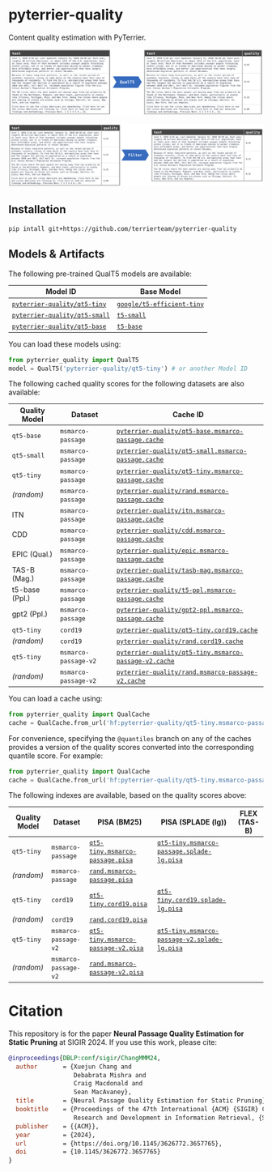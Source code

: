 # pyterrier-quality

Content quality estimation with PyTerrier.

![Quality estimation pipeline](https://github.com/terrierteam/pyterrier-quality/blob/main/img/qual-predict.png)

![Filtering based on quality estimations](https://github.com/terrierteam/pyterrier-quality/blob/main/img/qual-filter.png)

## Installation

```bash
pip intall git+https://github.com/terrierteam/pyterrier-quality
```

## Models & Artifacts

The following pre-trained QualT5 models are available:

| Model ID | Base Model |
|----------|------------|
|[`pyterrier-quality/qt5-tiny`](https://huggingface.co/pyterrier-quality/qt5-tiny)|[`google/t5-efficient-tiny`](https://huggingface.co/google/t5-efficient-tiny)|
|[`pyterrier-quality/qt5-small`](https://huggingface.co/pyterrier-quality/qt5-small)|[`t5-small`](https://huggingface.co/t5-small)|
|[`pyterrier-quality/qt5-base`](https://huggingface.co/pyterrier-quality/qt5-base)|[`t5-base`](https://huggingface.co/t5-base)|

You can load these models using:

```python
from pyterrier_quality import QualT5
model = QualT5('pyterrier-quality/qt5-tiny') # or another Model ID
```

The following cached quality scores for the following datasets are also available:

| Quality Model | Dataset | Cache ID |
|---------------|---------|----------|
|`qt5-base`|`msmarco-passage`|[`pyterrier-quality/qt5-base.msmarco-passage.cache`](https://huggingface.co/datasets/pyterrier-quality/qt5-base.msmarco-passage.cache)|
|`qt5-small`|`msmarco-passage`|[`pyterrier-quality/qt5-small.msmarco-passage.cache`](https://huggingface.co/datasets/pyterrier-quality/qt5-small.msmarco-passage.cache)|
|`qt5-tiny`|`msmarco-passage`|[`pyterrier-quality/qt5-tiny.msmarco-passage.cache`](https://huggingface.co/datasets/pyterrier-quality/qt5-tiny.msmarco-passage.cache)|
|*(random)*|`msmarco-passage`|[`pyterrier-quality/rand.msmarco-passage.cache`](https://huggingface.co/datasets/pyterrier-quality/rand.msmarco-passage.cache)|
|ITN|`msmarco-passage`|[`pyterrier-quality/itn.msmarco-passage.cache`](https://huggingface.co/datasets/pyterrier-quality/itn.msmarco-passage.cache)|
|CDD|`msmarco-passage`|[`pyterrier-quality/cdd.msmarco-passage.cache`](https://huggingface.co/datasets/pyterrier-quality/cdd.msmarco-passage.cache)|
|EPIC (Qual.)|`msmarco-passage`|[`pyterrier-quality/epic.msmarco-passage.cache`](https://huggingface.co/datasets/pyterrier-quality/epic.msmarco-passage.cache)|
|TAS-B (Mag.)|`msmarco-passage`|[`pyterrier-quality/tasb-mag.msmarco-passage.cache`](https://huggingface.co/datasets/pyterrier-quality/tasb-mag.msmarco-passage.cache)|
|t5-base (Ppl.)|`msmarco-passage`|[`pyterrier-quality/t5-ppl.msmarco-passage.cache`](https://huggingface.co/datasets/pyterrier-quality/t5-ppl.msmarco-passage.cache)|
|gpt2 (Ppl.)|`msmarco-passage`|[`pyterrier-quality/gpt2-ppl.msmarco-passage.cache`](https://huggingface.co/datasets/pyterrier-quality/gpt2-ppl.msmarco-passage.cache)|
|`qt5-tiny`|`cord19`|[`pyterrier-quality/qt5-tiny.cord19.cache`](https://huggingface.co/datasets/pyterrier-quality/qt5-tiny.cord19.cache)|
|*(random)*|`cord19`|[`pyterrier-quality/rand.cord19.cache`](https://huggingface.co/datasets/pyterrier-quality/rand.cord19.cache)|
|`qt5-tiny`|`msmarco-passage-v2`|[`pyterrier-quality/qt5-tiny.msmarco-passage-v2.cache`](https://huggingface.co/datasets/pyterrier-quality/qt5-tiny.msmarco-passage-v2.cache)|
|*(random)*|`msmarco-passage-v2`|[`pyterrier-quality/rand.msmarco-passage-v2.cache`](https://huggingface.co/datasets/pyterrier-quality/rand.msmarco-passage-v2.cache)|

You can load a cache using:

```python
from pyterrier_quality import QualCache
cache = QualCache.from_url('hf:pyterrier-quality/qt5-tiny.msmarco-passage.cache') # or another Cache ID (note the hf: prefix)
```

For convenience, specifying the `@quantiles` branch on any of the caches provides a version of the quality scores
converted into the corresponding quantile score. For example:

```python
from pyterrier_quality import QualCache
cache = QualCache.from_url('hf:pyterrier-quality/qt5-tiny.msmarco-passage.cache@quantiles')
```

The following indexes are available, based on the quality scores above:

| Quality Model | Dataset | PISA (BM25) | PISA (SPLADE (lg)) | FLEX (TAS-B) |
|---------------|---------|-------------|--------------------|--------------|
|`qt5-tiny`|`msmarco-passage`|[`qt5-tiny.msmarco-passage.pisa`](https://huggingface.co/datasets/pyterrier-quality/qt5-tiny.msmarco-passage.pisa)|[`qt5-tiny.msmarco-passage.splade-lg.pisa`](https://huggingface.co/datasets/pyterrier-quality/qt5-tiny.msmarco-passage.splade-lg.pisa)|
|*(random)*|`msmarco-passage`|[`rand.msmarco-passage.pisa`](https://huggingface.co/datasets/pyterrier-quality/rand.msmarco-passage.pisa)|
|`qt5-tiny`|`cord19`|[`qt5-tiny.cord19.pisa`](https://huggingface.co/datasets/pyterrier-quality/qt5-tiny.cord19.pisa)|[`qt5-tiny.cord19.splade-lg.pisa`](https://huggingface.co/datasets/pyterrier-quality/qt5-tiny.cord19.splade-lg.pisa)|
|*(random)*|`cord19`|[`rand.cord19.pisa`](https://huggingface.co/datasets/pyterrier-quality/rand.cord19.pisa)|
|`qt5-tiny`|`msmarco-passage-v2`|[`qt5-tiny.msmarco-passage-v2.pisa`](https://huggingface.co/datasets/pyterrier-quality/qt5-tiny.msmarco-passage-v2.pisa)|[`qt5-tiny.msmarco-passage-v2.splade-lg.pisa`](https://huggingface.co/datasets/pyterrier-quality/qt5-tiny.msmarco-passage-v2.splade-lg.pisa)|
|*(random)*|`msmarco-passage-v2`|[`rand.msmarco-passage-v2.pisa`](https://huggingface.co/datasets/pyterrier-quality/rand.msmarco-passage-v2.pisa)|


# Citation

This repository is for the paper **Neural Passage Quality Estimation for Static Pruning** at SIGIR 2024.
If you use this work, please cite:

```bibtex
@inproceedings{DBLP:conf/sigir/ChangMMM24,
  author       = {Xuejun Chang and
                  Debabrata Mishra and
                  Craig Macdonald and
                  Sean MacAvaney},
  title        = {Neural Passage Quality Estimation for Static Pruning},
  booktitle    = {Proceedings of the 47th International {ACM} {SIGIR} Conference on
                  Research and Development in Information Retrieval, {SIGIR} 2024},
  publisher    = {{ACM}},
  year         = {2024},
  url          = {https://doi.org/10.1145/3626772.3657765},
  doi          = {10.1145/3626772.3657765}
}
```
